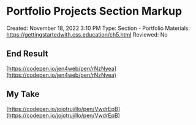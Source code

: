 # Portfolio Projects Section Markup

Created: November 18, 2022 3:10 PM
Type: Section - Portfolio
Materials: https://gettingstartedwith.css.education/ch5.html
Reviewed: No

## End Result

[https://codepen.io/jen4web/pen/rNzNyea](https://codepen.io/jen4web/pen/rNzNyea)

## My Take

[https://codepen.io/jojotrujillo/pen/VwdrEpB](https://codepen.io/jojotrujillo/pen/VwdrEpB)